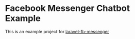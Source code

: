 # Facebook Messenger Chatbot Example
This is an example project for [laravel-fb-messenger](https://github.com/CasperLaiTW/laravel-fb-messenger)